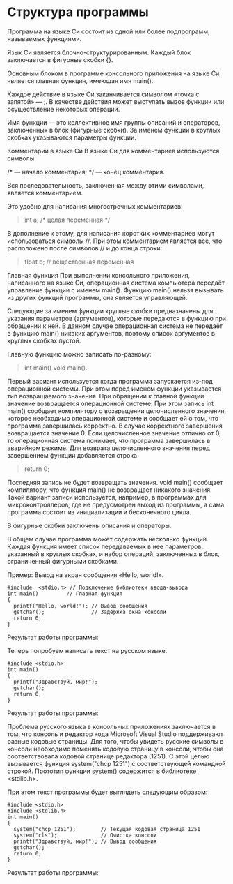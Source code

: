 # Структура программы

Программа на языке Си состоит из одной или более подпрограмм, называемых функциями.

Язык Си является блочно-структурированным. Каждый блок заключается в фигурные скобки {}.

Основным блоком в программе консольного приложения на языке Си является главная функция, имеющая имя main().

Каждое действие в языке Си заканчивается символом «точка с запятой» — ;. В качестве действия может выступать вызов функции или осуществление некоторых операций.

Имя функции — это коллективное имя группы описаний и операторов, заключенных в блок (фигурные скобки). За именем функции в круглых скобках указываются параметры функции.

Комментарии в языке Си
В языке Си  для комментариев используются символы

/* — начало комментария;
*/ — конец комментария.

Вся последовательность, заключенная между этими символами, является комментарием.

Это удобно для написания многострочных комментариев:
 
> int a;   /* целая переменная */

В дополнение к этому, для написания коротких комментариев могут использоваться символы //. При этом комментарием является все, что расположено после символов // и до конца строки:

> float b; // вещественная переменная

Главная функция
При выполнении консольного приложения, написанного на языке Си, операционная система компьютера передаёт управление функции с именем main(). Функцию main() нельзя вызывать из других функций программы, она является управляющей.

Следующие за именем функции круглые скобки предназначены для указания параметров (аргументов), которые передаются в функцию при обращении к ней. В данном случае операционная система не передаёт в функцию main() никаких аргументов, поэтому список аргументов в круглых скобках пустой.

Главную функцию можно записать по-разному:

> int main()
> void main().

Первый вариант используется когда программа запускается из-под операционной системы. При этом перед именем функции указывается тип возвращаемого значения. При обращении к главной функции значение возвращается операционной системе. При этом запись int main() сообщает компилятору о возвращении целочисленного значения, которое необходимо операционной системе и сообщает ей о том, что программа завершилась корректно. В случае корректного завершения возвращается значение 0. Если целочисленное значение отлично от 0, то операционная система понимает, что программа завершилась в аварийном режиме. Для возврата целочисленного значения перед завершением функции добавляется строка

> return 0;

Последняя запись не будет возвращать значения. void main() сообщает компилятору, что функция main() не возвращает никакого значения. Такой вариант записи используется, например, в программах для микроконтроллеров, где не предусмотрен выход из программы, а сама программа состоит из инициализации и бесконечного цикла.

В фигурные скобки заключены описания и операторы.

В общем случае программа может содержать несколько функций. Каждая функция имеет список передаваемых в нее параметров, указанный в круглых скобках, и набор операций, заключенных в блок, ограниченный фигурными скобками.

Пример: Вывод на экран сообщения «Hello, world!».


```
#include  <stdio.h> // Подключение библиотеки ввода-вывода
int main()         // Главная функция
{
  printf("Hello, world!"); // Вывод сообщения
  getchar();               // Задержка окна консоли
  return 0;
}
```

Результат работы программы:

Теперь попробуем написать текст на русском языке.

```
#include <stdio.h>
int main()
{
  printf("Здравствуй, мир!");
  getchar();
  return 0;
}
```
Результат работы программы:


Проблема русского языка в консольных приложениях заключается в том, что консоль и редактор кода Microsoft Visual Studio поддерживают разные кодовые страницы. Для того, чтобы увидеть русские символы в консоли необходимо поменять кодовую страницу в консоли, чтобы она соответствовала кодовой странице редактора (1251). С этой целью вызывается функция system("chcp 1251") с соответствующей командной строкой. Прототип функции system() содержится в библиотеке <stdlib.h>.

При этом текст программы будет выглядеть следующим образом:

```
#include <stdio.h>
#include <stdlib.h>
int main()
{
  system("chcp 1251");        // Текущая кодовая страница 1251
  system("cls");              // Очистка консоли
  printf("Здравствуй, мир!"); // Вывод сообщения
  getchar();
  return 0;
}
```

Результат работы программы: